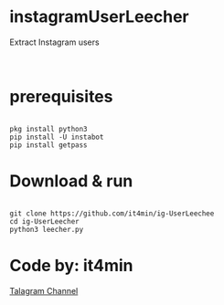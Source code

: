 # instagramUserLeecher
Extract Instagram users

<br />

# prerequisites
<pre><code>
pkg install python3
pip install -U instabot
pip install getpass
</code></pre>

# Download & run
<pre><code>
git clone https://github.com/it4min/ig-UserLeechee
cd ig-UserLeecher
python3 leecher.py
</code></pre>

# Code by: it4min

<a href="https://t.me/LinuxH">Talagram Channel</a>
